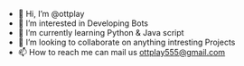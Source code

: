 - 👋 Hi, I’m @ottplay
- 👀 I’m interested in Developing Bots
- 🌱 I’m currently learning Python & Java script
- 💞️ I’m looking to collaborate on anything intresting Projects
- 📫 How to reach me can mail us ottplay555@gmail.com

<!---
ottplay/ottplay is a ✨ special ✨ repository because its `README.md` (this file) appears on your GitHub profile.
You can click the Preview link to take a look at your changes.
--->

